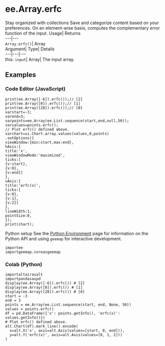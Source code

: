  
#  ee.Array.erfc 
Stay organized with collections  Save and categorize content based on your preferences. 
On an element-wise basis, computes the complementary error function of the input. Usage| Returns  
---|---  
`Array.erfc()`| Array  
Argument| Type| Details  
---|---|---  
this: `input`| Array| The input array.  
## Examples
### Code Editor (JavaScript)
```
print(ee.Array([-6]).erfc());// [2]
print(ee.Array([0]).erfc());// [1]
print(ee.Array([28]).erfc());// [0]
varstart=-3;
varend=3;
varpoints=ee.Array(ee.List.sequence(start,end,null,50));
varvalues=points.erfc();
// Plot erfc() defined above.
varchart=ui.Chart.array.values(values,0,points)
.setOptions({
viewWindow:{min:start,max:end},
hAxis:{
title:'x',
viewWindowMode:'maximized',
ticks:[
{v:start},
{v:0},
{v:end}]
},
vAxis:{
title:'erfc(x)',
ticks:[
{v:0},
{v:1},
{v:2}]
},
lineWidth:1,
pointSize:0,
});
print(chart);
```

Python setup
See the [ Python Environment](https://developers.google.com/earth-engine/guides/python_install) page for information on the Python API and using `geemap` for interactive development.
```
importee
importgeemap.coreasgeemap
```

### Colab (Python)
```
importaltairasalt
importpandasaspd
display(ee.Array([-6]).erfc()) # [2]
display(ee.Array([0]).erfc()) # [1]
display(ee.Array([28]).erfc()) # [0]
start = -3
end = 3
points = ee.Array(ee.List.sequence(start, end, None, 50))
values = points.erfc()
df = pd.DataFrame({'x': points.getInfo(), 'erfc(x)': values.getInfo()})
# Plot erfc() defined above.
alt.Chart(df).mark_line().encode(
  x=alt.X('x', axis=alt.Axis(values=[start, 0, end])),
  y=alt.Y('erfc(x)', axis=alt.Axis(values=[0, 1, 2]))
)
```

